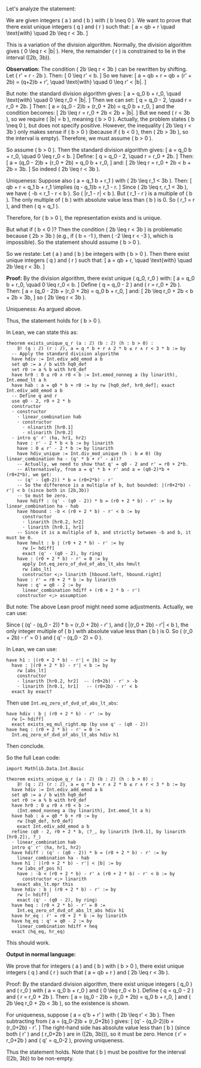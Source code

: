 Let's analyze the statement:

We are given integers \( a \) and \( b \) with \( b \neq 0 \). We want to prove that there exist unique integers \( q \) and \( r \) such that:
\[ a = qb + r \quad \text{with} \quad 2b \leq r < 3b. \]

This is a variation of the division algorithm. Normally, the division algorithm gives \( 0 \leq r < |b| \). Here, the remainder \( r \) is constrained to lie in the interval \([2b, 3b)\).

**Observation:**
The condition \( 2b \leq r < 3b \) can be rewritten by shifting. Let \( r' = r - 2b \). Then:
\[ 0 \leq r' < b. \]
So we have:
\[ a = qb + r = qb + (r' + 2b) = (q+2)b + r', \quad \text{with} \quad 0 \leq r' < |b|. \]

But note: the standard division algorithm gives:
\[ a = q_0 b + r_0, \quad \text{with} \quad 0 \leq r_0 < |b|. \]
Then we can set:
\[ q = q_0 - 2, \quad r = r_0 + 2b. \]
Then:
\[ a = (q_0 - 2)b + (r_0 + 2b) = q_0 b + r_0, \]
and the condition becomes:
\[ 2b \leq r = r_0 + 2b < 2b + |b|. \]
But we need \( r < 3b \), so we require \( |b| = b \), meaning \( b > 0 \). Actually, the problem states \( b \neq 0 \), but does not specify positive. However, the inequality \( 2b \leq r < 3b \) only makes sense if \( b > 0 \) (because if \( b < 0 \), then \( 2b > 3b \), so the interval is empty). Therefore, we must assume \( b > 0 \).

So assume \( b > 0 \). Then the standard division algorithm gives:
\[ a = q_0 b + r_0, \quad 0 \leq r_0 < b. \]
Define:
\[ q = q_0 - 2, \quad r = r_0 + 2b. \]
Then:
\[ a = (q_0 - 2)b + (r_0 + 2b) = q_0 b + r_0, \]
and:
\[ 2b \leq r = r_0 + 2b < b + 2b = 3b. \]
So indeed \( 2b \leq r < 3b \).

Uniqueness: Suppose also \( a = q_1 b + r_1 \) with \( 2b \leq r_1 < 3b \). Then:
\[ qb + r = q_1 b + r_1 \implies (q - q_1)b = r_1 - r. \]
Since \( 2b \leq r, r_1 < 3b \), we have \( -b < r_1 - r < b \). So \( |r_1 - r| < b \). But \( r_1 - r \) is a multiple of \( b \). The only multiple of \( b \) with absolute value less than \( b \) is 0. So \( r_1 = r \), and then \( q = q_1 \).

Therefore, for \( b > 0 \), the representation exists and is unique.

But what if \( b < 0 \)? Then the condition \( 2b \leq r < 3b \) is problematic because \( 2b > 3b \) (e.g., if \( b = -1 \), then \( -2 \leq r < -3 \), which is impossible). So the statement should assume \( b > 0 \).

So we restate: Let \( a \) and \( b \) be integers with \( b > 0 \). Then there exist unique integers \( q \) and \( r \) such that:
\[ a = qb + r, \quad \text{with} \quad 2b \leq r < 3b. \]

**Proof:**
By the division algorithm, there exist unique \( q_0, r_0 \) with:
\[ a = q_0 b + r_0, \quad 0 \leq r_0 < b. \]
Define \( q = q_0 - 2 \) and \( r = r_0 + 2b \). Then:
\[ a = (q_0 - 2)b + (r_0 + 2b) = q_0 b + r_0, \]
and:
\[ 2b \leq r_0 + 2b < b + 2b = 3b, \]
so \( 2b \leq r < 3b \).

Uniqueness: As argued above.

Thus, the statement holds for \( b > 0 \).

In Lean, we can state this as:

```lean
theorem exists_unique_q_r (a : ℤ) (b : ℤ) (h : b > 0) :
    ∃! (q : ℤ) (r : ℤ), a = q * b + r ∧ 2 * b ≤ r ∧ r < 3 * b := by
  -- Apply the standard division algorithm
  have hdiv := Int.ediv_add_emod a b
  set q0 := a / b with hq0_def
  set r0 := a % b with hr0_def
  have hr0 : 0 ≤ r0 ∧ r0 < b := Int.emod_nonneg a (by linarith), Int.emod_lt a h
  have hab : a = q0 * b + r0 := by rw [hq0_def, hr0_def]; exact Int.ediv_add_emod a b
  -- Define q and r
  use q0 - 2, r0 + 2 * b
  constructor
  · constructor
    · linear_combination hab
    · constructor
      · nlinarith [hr0.1]
      · nlinarith [hr0.2]
  · intro q' r' ⟨ha, hr1, hr2⟩
    have : r' - 2 * b < b := by linarith
    have : 0 ≤ r' - 2 * b := by linarith
    have hdiv_unique := Int.div_mod_unique (h : b ≠ 0) (by linear_combination ha - (q' * b + r' - a))? 
    -- Actually, we need to show that q' = q0 - 2 and r' = r0 + 2*b.
    -- Alternatively, from a = q' * b + r' and a = (q0-2)*b + (r0+2*b), we get:
    -- (q' - (q0-2)) * b = (r0+2*b) - r'
    -- So the difference is a multiple of b, but bounded: |(r0+2*b) - r'| < b (since both in [2b,3b))
    -- So must be zero.
    have hdiff : (q' - (q0 - 2)) * b = (r0 + 2 * b) - r' := by linear_combination ha - hab
    have hbound : -b < (r0 + 2 * b) - r' < b := by
      constructor
      · linarith [hr0.2, hr2]
      · linarith [hr0.1, hr1]
    -- Since it is a multiple of b, and strictly between -b and b, it must be 0.
    have hmult : b ∣ (r0 + 2 * b) - r' := by
      rw [← hdiff]
      exact ⟨q' - (q0 - 2), by ring⟩
    have : (r0 + 2 * b) - r' = 0 := by
      apply Int.eq_zero_of_dvd_of_abs_lt_abs hmult
      rw [abs_lt]
      constructor <;> linarith [hbound.left, hbound.right]
    have : r' = r0 + 2 * b := by linarith
    have : q' = q0 - 2 := by
      linear_combination hdiff + (r0 + 2 * b - r')
    constructor <;> assumption
```

But note: The above Lean proof might need some adjustments. Actually, we can use:

Since \( (q' - (q_0 - 2)) * b = (r_0 + 2b) - r' \), and \( |(r_0 + 2b) - r'| < b \), the only integer multiple of \( b \) with absolute value less than \( b \) is 0. So \( (r_0 + 2b) - r' = 0 \) and \( q' - (q_0 - 2) = 0 \).

In Lean, we can use:

```lean
have h1 : |(r0 + 2 * b) - r'| < |b| := by
  have : |(r0 + 2 * b) - r'| < b := by
    rw [abs_lt]
    constructor
    · linarith [hr0.2, hr2]  -- (r0+2b) - r' > -b
    · linarith [hr0.1, hr1]   -- (r0+2b) - r' < b
  exact by exact?
```

Then use `Int.eq_zero_of_dvd_of_abs_lt_abs`:

```lean
have hdiv : b ∣ (r0 + 2 * b) - r' := by
  rw [← hdiff]
  exact exists_eq_mul_right.mp (by use q' - (q0 - 2))
have heq : (r0 + 2 * b) - r' = 0 :=
  Int.eq_zero_of_dvd_of_abs_lt_abs hdiv h1
```

Then conclude.

So the full Lean code:

```lean
import Mathlib.Data.Int.Basic

theorem exists_unique_q_r (a : ℤ) (b : ℤ) (h : b > 0) :
    ∃! (q : ℤ) (r : ℤ), a = q * b + r ∧ 2 * b ≤ r ∧ r < 3 * b := by
  have hdiv := Int.ediv_add_emod a b
  set q0 := a / b with hq0_def
  set r0 := a % b with hr0_def
  have hr0 : 0 ≤ r0 ∧ r0 < b :=
    ⟨Int.emod_nonneg a (by linarith), Int.emod_lt a h⟩
  have hab : a = q0 * b + r0 := by
    rw [hq0_def, hr0_def]
    exact Int.ediv_add_emod a b
  refine ⟨q0 - 2, r0 + 2 * b, ⟨?_, by linarith [hr0.1], by linarith [hr0.2]⟩, ?_⟩
  · linear_combination hab
  intro q' r' ⟨ha, hr1, hr2⟩
  have hdiff : (q' - (q0 - 2)) * b = (r0 + 2 * b) - r' := by
    linear_combination ha - hab
  have h1 : |(r0 + 2 * b) - r'| < |b| := by
    rw [abs_of_pos h]
    have : -b < (r0 + 2 * b) - r' ∧ (r0 + 2 * b) - r' < b := by
      constructor <;> linarith
    exact abs_lt.mpr this
  have hdiv : b ∣ (r0 + 2 * b) - r' := by
    rw [← hdiff]
    exact ⟨q' - (q0 - 2), by ring⟩
  have heq : (r0 + 2 * b) - r' = 0 :=
    Int.eq_zero_of_dvd_of_abs_lt_abs hdiv h1
  have hr_eq : r' = r0 + 2 * b := by linarith
  have hq_eq : q' = q0 - 2 := by
    linear_combination hdiff + heq
  exact ⟨hq_eq, hr_eq⟩
```

This should work.

**Output in normal language:**

We prove that for integers \( a \) and \( b \) with \( b > 0 \), there exist unique integers \( q \) and \( r \) such that \( a = qb + r \) and \( 2b \leq r < 3b \).

Proof: By the standard division algorithm, there exist unique integers \( q_0 \) and \( r_0 \) with \( a = q_0 b + r_0 \) and \( 0 \leq r_0 < b \). Define \( q = q_0 - 2 \) and \( r = r_0 + 2b \). Then:
\[ a = (q_0 - 2)b + (r_0 + 2b) = q_0 b + r_0, \]
and \( 2b \leq r_0 + 2b < 3b \), so the existence is shown.

For uniqueness, suppose \( a = q'b + r' \) with \( 2b \leq r' < 3b \). Then subtracting from \( a = (q_0-2)b + (r_0+2b) \) gives:
\[ (q' - (q_0-2))b = (r_0+2b) - r'. \]
The right-hand side has absolute value less than \( b \) (since both \( r' \) and \( r_0+2b \) are in \([2b, 3b)\)), so it must be zero. Hence \( r' = r_0+2b \) and \( q' = q_0-2 \), proving uniqueness.

Thus the statement holds. Note that \( b \) must be positive for the interval \([2b, 3b)\) to be non-empty.